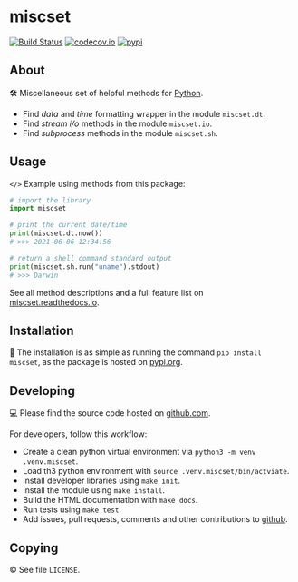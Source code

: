 # miscset

[![Build Status](https://travis-ci.com/setempler/miscset.py.svg?branch=main)](https://travis-ci.com/setempler/miscset.py) 
[![codecov.io](https://codecov.io/github/setempler/miscset.py/coverage.svg?branch=main)](https://codecov.io/github/setempler/miscset.py)
[![pypi](https://img.shields.io/pypi/v/miscset.svg)](https://pypi.org/project/miscset/)

## About

🛠 Miscellaneous set of helpful methods for [Python](https://www.python.org).

* Find *data* and *time* formatting wrapper in the module `miscset.dt`.
* Find *stream i/o* methods in the module `miscset.io`.
* Find *subprocess* methods in the module `miscset.sh`.

## Usage

`</>` Example using methods from this package:

```python
# import the library
import miscset

# print the current date/time
print(miscset.dt.now())
# >>> 2021-06-06 12:34:56

# return a shell command standard output
print(miscset.sh.run("uname").stdout)
# >>> Darwin
```

See all method descriptions and a full feature list on [miscset.readthedocs.io](https://miscset.readthedocs.io).

## Installation

💾 The installation is as simple as running the command `pip install miscset`,
as the package is hosted on [pypi.org](https://pypi.org/project/miscset).

## Developing

💻 Please find the source code hosted on [github.com](https://github.com/setempler/miscset.py).

For developers, follow this workflow:

* Create a clean python virtual environment via `python3 -m venv .venv.miscset`.
* Load th3 python environment with `source .venv.miscset/bin/actviate`.
* Install developer libraries using `make init`.
* Install the module using `make install`.
* Build the HTML documentation with `make docs`.
* Run tests using `make test`.
* Add issues, pull requests, comments and other contributions to [github](https://github.com/setempler/miscset.py/issues).

## Copying

© See file `LICENSE`.